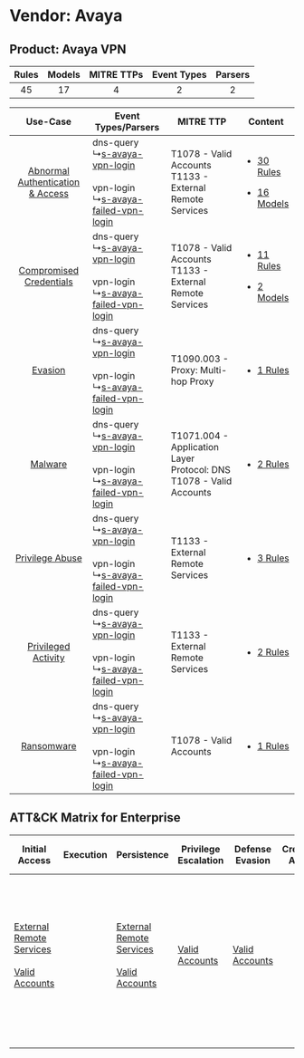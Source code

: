 Vendor: Avaya
=============
Product: Avaya VPN
------------------
| Rules | Models | MITRE TTPs | Event Types | Parsers |
|:-----:|:------:|:----------:|:-----------:|:-------:|
|  45   |   17   |     4      |      2      |    2    |

|    Use-Case    | Event Types/Parsers    | MITRE TTP    | Content    |
|:----:| ---- | ---- | ---- |
| [Abnormal Authentication & Access](../../../UseCases/uc_abnormal_authentication_&_access.md) |  dns-query<br> ↳[s-avaya-vpn-login](Ps/pC_savayavpnlogin.md)<br><br> vpn-login<br> ↳[s-avaya-failed-vpn-login](Ps/pC_savayafailedvpnlogin.md)<br> | T1078 - Valid Accounts<br>T1133 - External Remote Services<br>    | [<ul><li>30 Rules</li></ul><ul><li>16 Models</li></ul>](RM/r_m_avaya_avaya_vpn_Abnormal_Authentication_&_Access.md) |
|          [Compromised Credentials](../../../UseCases/uc_compromised_credentials.md)          |  dns-query<br> ↳[s-avaya-vpn-login](Ps/pC_savayavpnlogin.md)<br><br> vpn-login<br> ↳[s-avaya-failed-vpn-login](Ps/pC_savayafailedvpnlogin.md)<br> | T1078 - Valid Accounts<br>T1133 - External Remote Services<br>    | [<ul><li>11 Rules</li></ul><ul><li>2 Models</li></ul>](RM/r_m_avaya_avaya_vpn_Compromised_Credentials.md)    |
|    [Evasion](../../../UseCases/uc_evasion.md)    |  dns-query<br> ↳[s-avaya-vpn-login](Ps/pC_savayavpnlogin.md)<br><br> vpn-login<br> ↳[s-avaya-failed-vpn-login](Ps/pC_savayafailedvpnlogin.md)<br> | T1090.003 - Proxy: Multi-hop Proxy<br>    | [<ul><li>1 Rules</li></ul>](RM/r_m_avaya_avaya_vpn_Evasion.md)    |
|    [Malware](../../../UseCases/uc_malware.md)    |  dns-query<br> ↳[s-avaya-vpn-login](Ps/pC_savayavpnlogin.md)<br><br> vpn-login<br> ↳[s-avaya-failed-vpn-login](Ps/pC_savayafailedvpnlogin.md)<br> | T1071.004 - Application Layer Protocol: DNS<br>T1078 - Valid Accounts<br> | [<ul><li>2 Rules</li></ul>](RM/r_m_avaya_avaya_vpn_Malware.md)    |
|    [Privilege Abuse](../../../UseCases/uc_privilege_abuse.md)    |  dns-query<br> ↳[s-avaya-vpn-login](Ps/pC_savayavpnlogin.md)<br><br> vpn-login<br> ↳[s-avaya-failed-vpn-login](Ps/pC_savayafailedvpnlogin.md)<br> | T1133 - External Remote Services<br>    | [<ul><li>3 Rules</li></ul>](RM/r_m_avaya_avaya_vpn_Privilege_Abuse.md)    |
|    [Privileged Activity](../../../UseCases/uc_privileged_activity.md)    |  dns-query<br> ↳[s-avaya-vpn-login](Ps/pC_savayavpnlogin.md)<br><br> vpn-login<br> ↳[s-avaya-failed-vpn-login](Ps/pC_savayafailedvpnlogin.md)<br> | T1133 - External Remote Services<br>    | [<ul><li>2 Rules</li></ul>](RM/r_m_avaya_avaya_vpn_Privileged_Activity.md)    |
|    [Ransomware](../../../UseCases/uc_ransomware.md)    |  dns-query<br> ↳[s-avaya-vpn-login](Ps/pC_savayavpnlogin.md)<br><br> vpn-login<br> ↳[s-avaya-failed-vpn-login](Ps/pC_savayafailedvpnlogin.md)<br> | T1078 - Valid Accounts<br>    | [<ul><li>1 Rules</li></ul>](RM/r_m_avaya_avaya_vpn_Ransomware.md)    |

ATT&CK Matrix for Enterprise
----------------------------
| Initial Access                                                                                                                                   | Execution | Persistence                                                                                                                                      | Privilege Escalation                                                | Defense Evasion                                                     | Credential Access | Discovery | Lateral Movement | Collection | Command and Control                                                                                                                                                                                                                                                                                              | Exfiltration | Impact |
| ------------------------------------------------------------------------------------------------------------------------------------------------ | --------- | ------------------------------------------------------------------------------------------------------------------------------------------------ | ------------------------------------------------------------------- | ------------------------------------------------------------------- | ----------------- | --------- | ---------------- | ---------- | ---------------------------------------------------------------------------------------------------------------------------------------------------------------------------------------------------------------------------------------------------------------------------------------------------------------- | ------------ | ------ |
| [External Remote Services](https://attack.mitre.org/techniques/T1133)<br><br>[Valid Accounts](https://attack.mitre.org/techniques/T1078)<br><br> |           | [External Remote Services](https://attack.mitre.org/techniques/T1133)<br><br>[Valid Accounts](https://attack.mitre.org/techniques/T1078)<br><br> | [Valid Accounts](https://attack.mitre.org/techniques/T1078)<br><br> | [Valid Accounts](https://attack.mitre.org/techniques/T1078)<br><br> |                   |           |                  |            | [Application Layer Protocol: DNS](https://attack.mitre.org/techniques/T1071/004)<br><br>[Proxy: Multi-hop Proxy](https://attack.mitre.org/techniques/T1090/003)<br><br>[Application Layer Protocol](https://attack.mitre.org/techniques/T1071)<br><br>[Proxy](https://attack.mitre.org/techniques/T1090)<br><br> |              |        |